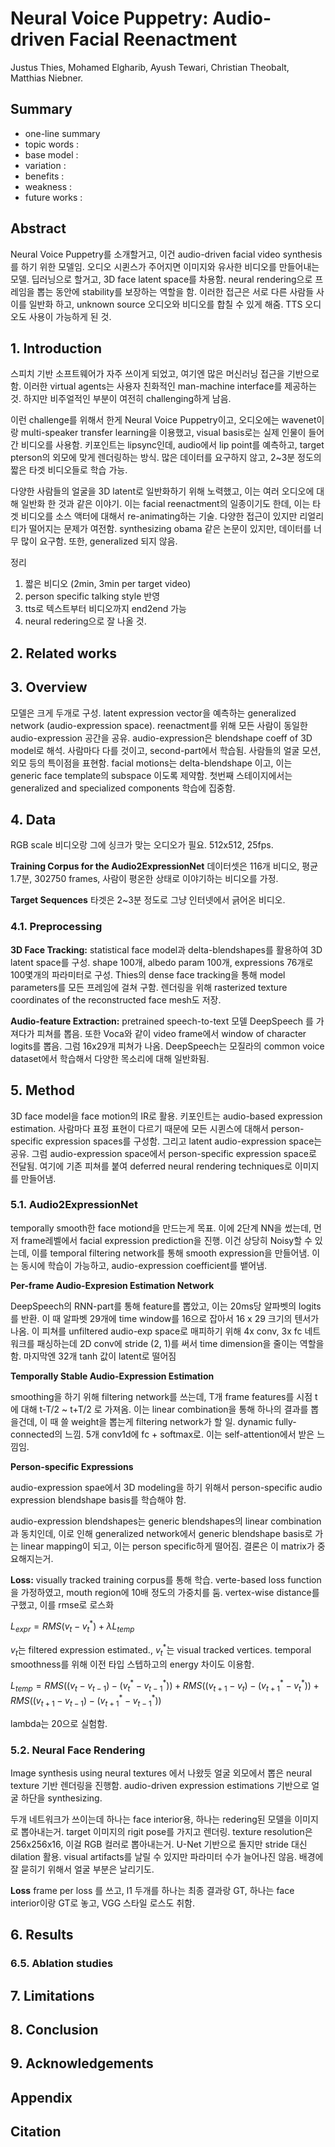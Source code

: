 # Neural Voice Puppetry: Audio-driven Facial Reenactment

Justus Thies, Mohamed Elgharib, Ayush Tewari, Christian Theobalt, Matthias Niebner.

## Summary

- one-line summary
- topic words : 
- base model : 
- variation : 
- benefits :
- weakness :
- future works :

## Abstract

Neural Voice Puppetry를 소개할거고, 이건 audio-driven facial video synthesis를 하기 위한 모델임. 오디오 시퀸스가 주어지면 이미지와 유사한 비디오를 만들어내는 모델. 딥러닝으로 할거고, 3D face latent space를 차용함. neural rendering으로 프레임을 뽑는 동안에 stability를 보장하는 역할을 함. 이러한 접근은 서로 다른 사람들 사이를 일반화 하고, unknown source 오디오와 비디오를 합칠 수 있게 해줌. TTS 오디오도 사용이 가능하게 된 것. 

## 1. Introduction

스피치 기반 소프트웨어가 자주 쓰이게 되었고, 여기엔 많은 머신러닝 접근을 기반으로 함. 이러한 virtual agents는 사용자 친화적인 man-machine interface를 제공하는 것. 하지만 비주얼적인 부분이 여전히 challenging하게 남음.

이런 challenge를 위해서 한게 Neural Voice Puppetry이고, 오디오에는 wavenet이랑 multi-speaker transfer learning을 이용했고, visual basis로는 실제 인물이 들어간 비디오를 사용함. 키포인트는 lipsync인데, audio에서 lip point를 예측하고, target pterson의 외모에 맞게 렌더링하는 방식. 많은 데이터를 요구하지 않고, 2~3분 정도의 짧은 타겟 비디오들로 학습 가능. 

다양한 사람들의 얼굴을 3D latent로 일반화하기 위해 노력했고, 이는 여러 오디오에 대해 일반화 한 것과 같은 이야기. 이는 facial reenactment의 일종이기도 한데, 이는 타겟 비디오를 소스 액터에 대해서 re-animating하는 기술. 다양한 접근이 있지만 리얼리티가 떨어지는 문제가 여전함. synthesizing obama 같은 논문이 있지만, 데이터를 너무 많이 요구함. 또한, generalized 되지 않음. 

정리
1. 짧은 비디오 (2min, 3min per target video)
2. person specific talking style 반영
3. tts로 텍스트부터 비디오까지 end2end 가능
4. neural redering으로 잘 나올 것.

## 2. Related works

## 3. Overview

모델은 크게 두개로 구성. latent expression vector을 예측하는 generalized network (audio-expression space). reenactment를 위해 모든 사람이 동일한 audio-expression 공간을 공유. audio-expression은 blendshape coeff of 3D model로 해석. 사람마다 다를 것이고, second-part에서 학습됨. 사람들의 얼굴 모션, 외모 등의 특이점을 표현함. facial motions는 delta-blendshape 이고, 이는 generic face template의 subspace 이도록 제약함. 첫번째 스테이지에서는 generalized and specialized components 학습에 집중함. 

## 4. Data

RGB scale 비디오랑 그에 싱크가 맞는 오디오가 필요. 512x512, 25fps.

**Training Corpus for the Audio2ExpressionNet** 데이터셋은 116개 비디오, 평균 1.7분, 302750 frames, 사람이 평온한 상태로 이야기하는 비디오를 가정.

**Target Sequences** 타겟은 2~3분 정도로 그냥 인터넷에서 긁어온 비디오.

### 4.1. Preprocessing

**3D Face Tracking:** statistical face model과 delta-blendshapes를 활용하여 3D latent space를 구성. shape 100개, albedo param 100개, expressions 76개로 100몇개의 파라미터로 구성. Thies의 dense face tracking을 통해 model parameters를 모든 프레임에 걸쳐 구함. 렌더링을 위해 rasterized texture coordinates of the reconstructed face mesh도 저장.

**Audio-feature Extraction:** pretrained speech-to-text 모델 DeepSpeech 를 가져다가 피쳐를 뽑음. 또한 Voca와 같이 video frame에서 window of character logits를 뽑음. 그럼 16x29개 피쳐가 나옴. DeepSpeech는 모질라의 common voice dataset에서 학습해서 다양한 목소리에 대해 일반화됨. 

## 5. Method

3D face model을 face motion의 IR로 활용. 키포인트는 audio-based expression estimation. 사람마다 표정 표현이 다르기 때문에 모든 시퀸스에 대해서 person-specific expression spaces를 구성함. 그리고 latent audio-expression space는 공유. 그럼 audio-expression space에서 person-specific expression space로 전달됨. 여기에 기존 피쳐를 붙여 deferred neural rendering techniques로 이미지를 만들어냄. 

### 5.1. Audio2ExpressionNet

temporally smooth한 face motiond을 만드는게 목표. 이에 2단계 NN을 썼는데, 먼저 frame레벨에서 facial expression prediction을 진행. 이건 상당히 Noisy할 수 있는데, 이를 temporal filtering network를 통해 smooth expression을 만들어냄. 이는 동시에 학습이 가능하고, audio-expression coefficient를 뱉어냄. 

**Per-frame Audio-Expresion Estimation Network**

DeepSpeech의 RNN-part를 통해 feature를 뽑았고, 이는 20ms당 알파벳의 logits를 반환. 이 때 알파벳 29개에 time window를 16으로 잡아서 16 x 29 크기의 텐서가 나옴. 이 피쳐를 unfiltered audio-exp space로 매피하기 위해 4x conv, 3x fc 네트워크를 패싱하는데 2D conv에 stride (2, 1)를 써서 time dimension을 줄이는 역할을 함. 마지막엔 32개 tanh 값이 latent로 떨어짐

**Temporally Stable Audio-Expression Estimation**

smoothing을 하기 위해 filtering network를 쓰는데, T개 frame features를 시점 t에 대해 t-T/2 ~ t+T/2 로 가져옴. 이는 linear combination을 통해 하나의 결과를 뽑을건데, 이 때 쓸 weight을 뽑는게 filtering network가 할 일. dynamic fully-connected의 느낌. 5개 conv1d에 fc + softmax로. 이는 self-attention에서 받은 느낌임.

**Person-specific Expressions**

audio-expression spae에서 3D modeling을 하기 위해서 person-specific audio expression blendshape basis를 학습해야 함. 

audio-expression blendshapes는 generic blendshapes의 linear combination과 동치인데, 이로 인해 generalized network에서 generic blendshape basis로 가는 linear mapping이 되고, 이는 person specific하게 떨어짐. 결론은 이 matrix가 중요해지는거.

**Loss:** visually tracked training corpus를 통해 학습. verte-based loss function을 가정하였고, mouth region에 10배 정도의 가중치를 둠. vertex-wise distance를 구했고, 이를 rmse로 로스화

$L_{expr} = RMS(v_t - v_t^{*}) + \lambda L_{temp}$

$v_t$는 filtered expression estimated., $v_t^{*}$는 visual tracked vertices. temporal smoothness를 위해 이전 타입 스텝하고의 energy 차이도 이용함.

$L_{temp} = RMS((v_t - v_{t-1}) - (v_t^{*} - v_{t-1}^*)) + RMS((v_{t+1} - v_{t}) - (v_{t+1}^{*} - v_{t}^*)) + RMS((v_{t+1} - v_{t-1}) - (v_{t+1}^{*} - v_{t-1}^*))$

lambda는 20으로 실험함.

### 5.2. Neural Face Rendering

Image synthesis using neural textures 에서 나왔듯 얼굴 외모에서 뽑은 neural texture 기반 렌더링을 진행함. audio-driven expression estimations 기반으로 얼굴 하단을 synthesizing.

두개 네트워크가 쓰이는데 하나는 face interior용, 하나는 redering된 모델을 이미지로 뽑아내는거. target 이미지의 rigit pose를 가지고 렌더링. texture resolution은 256x256x16, 이걸 RGB 컬러로 뽑아내는거. U-Net 기반으로 돌지만 stride 대신 dilation 활용. visual artifacts를 날릴 수 있지만 파라미터 수가 늘어나진 않음. 배경에 잘 묻히기 위해서 얼굴 부분은 날리기도.

**Loss** frame per loss 를 쓰고, l1 두개를 하나는 최종 결과랑 GT, 하나는 face interior이랑 GT로 놓고, VGG 스타일 로스도 취함.

## 6. Results

### 6.5. Ablation studies

## 7. Limitations

## 8. Conclusion

## 9. Acknowledgements

## Appendix

## Citation
